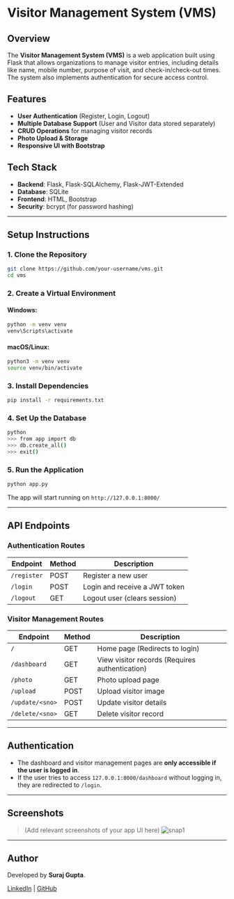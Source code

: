 # Visitor Management System (VMS)

## Overview
The **Visitor Management System (VMS)** is a web application built using Flask that allows organizations to manage visitor entries, including details like name, mobile number, purpose of visit, and check-in/check-out times. The system also implements authentication for secure access control.

## Features
- **User Authentication** (Register, Login, Logout)
- **Multiple Database Support** (User and Visitor data stored separately)
- **CRUD Operations** for managing visitor records
- **Photo Upload & Storage**
- **Responsive UI with Bootstrap**

## Tech Stack
- **Backend**: Flask, Flask-SQLAlchemy, Flask-JWT-Extended
- **Database**: SQLite
- **Frontend**: HTML, Bootstrap
- **Security**: bcrypt (for password hashing)

---

## Setup Instructions

### 1. Clone the Repository
```sh
git clone https://github.com/your-username/vms.git
cd vms
```

### 2. Create a Virtual Environment
#### Windows:
```sh
python -m venv venv
venv\Scripts\activate
```
#### macOS/Linux:
```sh
python3 -m venv venv
source venv/bin/activate
```

### 3. Install Dependencies
```sh
pip install -r requirements.txt
```

### 4. Set Up the Database
```sh
python
>>> from app import db
>>> db.create_all()
>>> exit()
```

### 5. Run the Application
```sh
python app.py
```

The app will start running on `http://127.0.0.1:8000/`

---

## API Endpoints

### **Authentication Routes**
| Endpoint        | Method | Description |
|---------------|--------|-------------|
| `/register`   | POST   | Register a new user |
| `/login`      | POST   | Login and receive a JWT token |
| `/logout`     | GET    | Logout user (clears session) |

### **Visitor Management Routes**
| Endpoint       | Method | Description |
|--------------|--------|-------------|
| `/`          | GET    | Home page (Redirects to login) |
| `/dashboard` | GET    | View visitor records (Requires authentication) |
| `/photo`     | GET    | Photo upload page |
| `/upload`    | POST   | Upload visitor image |
| `/update/<sno>` | POST | Update visitor details |
| `/delete/<sno>` | GET  | Delete visitor record |

---

## Authentication
- The dashboard and visitor management pages are **only accessible if the user is logged in**.
- If the user tries to access `127.0.0.1:8000/dashboard` without logging in, they are redirected to `/login`.

---

## Screenshots
> (Add relevant screenshots of your app UI here)
> ![snap1](https://github.com/user-attachments/assets/caaa2854-8486-4e05-bf7c-e6261d4d5c25)


---


## Author
Developed by **Suraj Gupta**.

[LinkedIn](https://www.linkedin.com/in/guptasurajlpu/) | [GitHub](https://github.com/Surajgupta63/)

